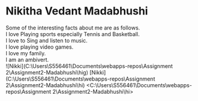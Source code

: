 # Nikitha Vedant Madabhushi
Some of the interesting facts about me are as follows.<br>
I love Playing sports especially Tennis and Basketball.<br>
I love to Sing and listen to music.<br>
I love playing video games.<br>
I love my family.<br>
I am an ambivert.<br>
![Nikki](C:\Users\S556461\Documents\webapps-repos\Assignment 2\Assignment2-Madabhushi\hig)
[Nikki](C:\Users\S556461\Documents\webapps-repos\Assignment 2\Assignment2-Madabhushi\hi)
<C:\Users\S556461\Documents\webapps-repos\Assignment 2\Assignment2-Madabhushi\hi>
